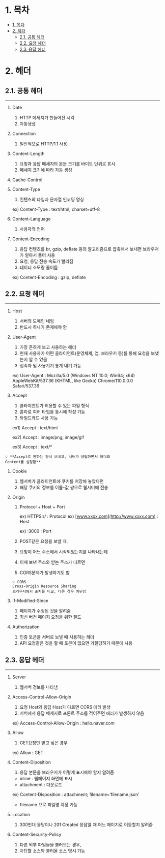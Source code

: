 # 1. 목차

- [1. 목차](#1-목차)
- [2. 헤더](#2-헤더)
  - [2.1. 공통 헤더](#21-공통-헤더)
  - [2.2. 요청 헤더](#22-요청-헤더)
  - [2.3. 응답 헤더](#23-응답-헤더)


# 2. 헤더


## 2.1. 공통 헤더

---

1. Date
    1. HTTP 메세지가 만들어진 시각
    2. 자동생성
2. Connection
    1. 일반적으로 HTTP/1.1 사용
3. Content-Length
    1. 요청과 응답 메세지의 본문 크기를 바이트 단위로 표시
    2. 메세지 크기에 따라 자동 생성
4. Cache-Control
5. Content-Type
    1. 컨텐츠의 타입과 문자열 인코딩 명싱
    
    ex) Content-Type : text/html; charset=utf-8
    
6. Content-Language
    1. 사용자의 언어
7. Content-Encoding
    1. 응답 컨텐츠를 br, gzip, deflate 등의 알고리즘으로 압축해서 보내면 브라우저가 알아서 풀어 사용
    2. 요청, 응답 전송 속도가 빨라짐
    3. 데이터 소모량 줄어듬
    
    ex) Content-Encoding : gzip, deflate
    

## 2.2. 요청 헤더

---

1. Host
    1. 서버의 도메인 네임
    2. 반드시 하나가 존재해야 함
2. User-Agent
    1. 가장 흔하게 보고 사용하는  헤더
    2. 현재 사용자가 어떤 클라이언트(운영체제, 앱, 브라우저 등)를 통해 요청을 보냈는지 알 수 있음
    3. 접속자 및 사용기기 통계 내기 가능
    
    ex) User-Agent : Mozilla/5.0 (Windows NT 10.0; Win64; x64) AppleWebKit/537.36 (KHTML, like Gecko) Chrome/110.0.0.0 Safari/537.36
    
3. Accept
    1. 클라이언트가 허용할 수 있는 파일 형식
    2. 콤마로 여러 타입을 동시에 작성 가능
    3. 와일드카드 사용 가능
    
    ex1) Accept : text/html
    
    ex2) Accept : image/png, image/gif
    
    ex3) Accept : text/*
    

```
💡 **Accept로 원하는 형식 보내고, 서버가 응답하면서 헤더의 
Content를 설정함**
```

1. Cookie
    1. 웹서버가 클라이언트에 쿠키를 저장해 놓았다면
    2. 해당 쿠키의 정보를 이름-값 쌍으로 웹서버에 전송
2. Origin
    1. Protocol + Host + Port
        
        ex) HTTPS:// : Protocol
        ex) [www.xxxx.com](http://www.xxxx.com) : Host
        
        ex) :3000 : Port
        
    2. POST같은 요청을 보낼 때, 
    3. 요청이 어느 주소에서 시작되었는지를 나타내는데
    4. 이때 보낸 주소와 받는 주소가 다르면 
    5. CORS문제가 발생하기도 함
    
    ```
    💡 CORS
    Cross-Origin Resource Sharing
    브라우저에서 출처를 비교, 다른 경우 차단함
    ```
    
3. If-Modified-Since
    1. 페이지가 수정된 것을 알려줌
    2. 최신 버전 페이지 요청을 위한 필드
4. Authorization
    1. 인증 토큰을 서버로 보낼 때 사용하는 헤더
    2. API 요청같은 것을 할 때 토큰이 없으면 거절당하기 때문에 사용

## 2.3. 응답 헤더

---

1. Server
    1. 웹서버 정보를 나타냄
2. Access-Control-Allow-Origin
    1. 요청 Host와 응답 Host가 다르면 CORS 에러 발생
    2. 서버에서 응답 메세지로 프론트 주소를 적어주면 에러가 발생하지 않음
    
    ex) Access-Control-Allow-Origin : hello.naver.com
    
3. Allow
    1. GET요청만 받고 싶은 경우
    
    ex) Allow : GET
    
4. Content-Diposition
    1. 응답 본문을 브라우저가 어떻게 표시해야 할지 알려줌
    - inline : 웹페이지 화면에 표시
    - attachment : 다운로드
    
    ex) Content-Disposition : attachment; filename=’filename.json’
    
    - filename 으로 파일명 지정 가능
5. Location
    1. 300번대 응답이나 201 Created 응답일 때 어느 페이지로 이동할지 알려줌
6. Content-Security-Policy
    1. 다른 외부 파일들을 불러오는 경우,
    2. 차단할 소스와 불러올 소스 명시 가능
